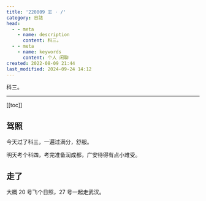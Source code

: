 ```yaml
---
title: '220809 志 · /'
category: 日誌
head:
  - - meta
    - name: description
      content: 科三。
  - - meta
    - name: keywords
      content: 个人 闲聊
created: 2022-08-09 21:44
last_modified: 2024-09-24 14:12
---
```


科三。

---

[[toc]]

## 驾照

今天过了科三，一遍过满分，舒服。

明天考个科四，考完准备润成都，广安待得有点小难受。

## 走了

大概 20 号飞个日照，27 号一起走武汉。
